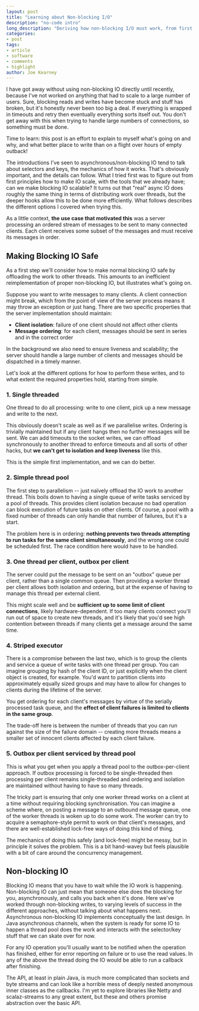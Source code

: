 ```yaml
---
layout: post
title: "Learning about Non-blocking I/O"
description: "no-code intro"
long_description: "Deriving how non-blocking I/O must work, from first principles"
categories:
- post
tags:
- article
- software
- comments
- highlight
author: Joe Kearney
---
```


I have got away without using non-blocking IO directly until recently, because I've not worked on anything that had to scale to a large number of users. Sure, blocking reads and writes have become stuck and stuff has broken, but it's honestly never been too big a deal. If everything is wrapped in timeouts and retry then eventually everything sorts itself out. You don't get away with this when trying to handle large numbers of connections, so something must be done.

Time to learn: this post is an effort to explain to myself what's going on and why, and what better place to write than on a flight over hours of empty outback!

The introductions I've seen to asynchronous/non-blocking IO tend to talk about selectors and keys, the mechanics of how it works. That's obviously important, and the details can follow. What I tried first was to figure out from first principles how to make IO scale, with the tools that we already have; can we make blocking IO scalable? It turns out that "real" async IO does roughly the same thing in terms of distributing work over threads, but the deeper hooks allow this to be done more efficiently. What follows describes the different options I covered when trying this.

As a little context, **the use case that motivated this** was a server processing an ordered stream of messages to be sent to many connected clients. Each client receives some subset of the messages and must receive its messages in order.

## Making Blocking IO Safe

As a first step we'll consider how to make normal blocking IO safe by offloading the work to other threads. This amounts to an inefficient reimplementation of proper non-blocking IO, but illustrates what's going on.

Suppose you want to write messages to many clients. A client connection might break, which from the point of view of the server process means it may throw an exception or just hang. There are two specific properties that the server implementation should maintain:

* **Client isolation**: failure of one client should not affect other clients
* **Message ordering**: for each client, messages should be sent in series and in the correct order

In the background we also need to ensure liveness and scalability; the server should handle a large number of clients and messages should be dispatched in a timely manner.

Let's look at the different options for how to perform these writes, and to what extent the required properties hold, starting from simple.

### 1. Single threaded
One thread to do all processing: write to one client, pick up a new message and write to the next.

This obviously doesn't scale as well as if we parallelise writes. Ordering is trivially maintained but if any client hangs then no further messages will be sent. We can add timeouts to the socket writes, we can offload synchronously to another thread to enforce timeouts and all sorts of other hacks, but **we can't get to isolation and keep liveness** like this.

This is the simple first implementation, and we can do better.

### 2. Simple thread pool
The first step to parallelism -- just naïvely offload the IO work to another thread. This boils down to having a single queue of write tasks serviced by a pool of threads. This provides client isolation because no bad operation can block execution of future tasks on other clients. Of course, a pool with a fixed number of threads can only handle that number of failures, but it's a start.

The problem here is in ordering: **nothing prevents two threads attempting to run tasks for the same client simultaneously**, and the wrong one could be scheduled first. The race condition here would have to be handled.

### 3. One thread per client, outbox per client
The server could put the message to be sent on an "outbox" queue per client, rather than a single common queue. Then providing a worker thread per client allows both isolation and ordering, but at the expense of having to manage this thread per external client.

This might scale well and be **sufficient up to some limit of client connections**, likely hardware-dependent. If too many clients connect you'll run out of space to create new threads, and it's likely that you'd see high contention between threads if many clients get a message around the same time.

### 4. Striped executor
There is a compromise between the last two, which is to group the clients and service a queue of write tasks with one thread per group. You can imagine grouping by hash of the client ID, or just explicitly when the client object is created, for example. You'd want to partition clients into approximately equally sized groups and may have to allow for changes to clients during the lifetime of the server.

You get ordering for each client's messages by virtue of the serially processed task queue, and the **effect of client failures is limited to clients in the same group**.

The trade-off here is between the number of threads that you can run against the size of the failure domain -- creating more threads means a smaller set of innocent clients affected by each client failure.

### 5. Outbox per client serviced by thread pool
This is what you get when you apply a thread pool to the outbox-per-client approach. If outbox processing is forced to be single-threaded then processing per client remains single-threaded and ordering and isolation are maintained without having to have so many threads.

The tricky part is ensuring that only one worker thread works on a client at a time without requiring blocking synchronisation. You can imagine a scheme where, on posting a message to an outbound message queue, one of the worker threads is woken up to do some work. The worker can try to acquire a semaphore-style permit to work on that client's messages, and there are well-established lock-free ways of doing this kind of thing.

The mechanics of doing this safely (and lock-free) might be messy, but in principle it solves the problem. This is a bit hand-wavey but feels plausible with a bit of care around the concurrency management.

## Non-blocking IO

Blocking IO means that you have to wait while the IO work is happening. Non-blocking IO can just mean that someone else does the blocking for you, asynchronously, and calls you back when it's done. Here we've worked through non-blocking writes, to varying levels of success in the different approaches, without talking about what happens next. Asynchronous non-blocking IO implements conceptually the last design. In Java asynchronous channels, when the system is ready for some IO to happen a thread pool does the work and interacts with the selector/key stuff that we can skate over for now.

For any IO operation you'll usually want to be notified when the operation has finished, either for error reporting on failure or to use the read values. In any of the above the thread doing the IO would be able to run a callback after finishing.

The API, at least in plain Java, is much more complicated than sockets and byte streams and can look like a horrible mess of deeply nested anonymous inner classes as the callbacks. I'm yet to explore libraries like Netty and scalaz-streams to any great extent, but these and others promise abstraction over the basic API.
